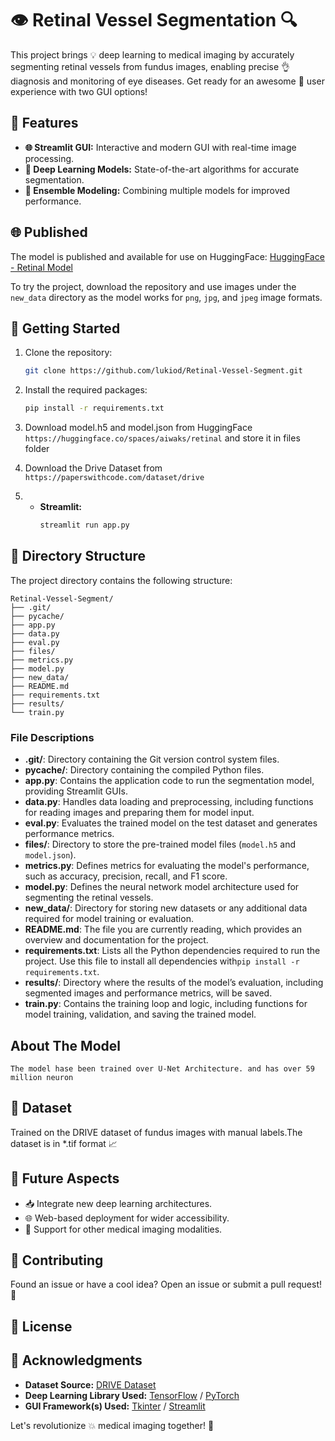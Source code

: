 # 👁️ Retinal Vessel Segmentation 🔍

This project brings 💡 deep learning to medical imaging by accurately segmenting retinal vessels from fundus images, enabling precise 👌 diagnosis and monitoring of eye diseases. Get ready for an awesome 🚀 user experience with two GUI options!


## 🌟 Features

- **🌐 Streamlit GUI:** Interactive and modern GUI with real-time image processing.
- **🧠 Deep Learning Models:** State-of-the-art algorithms for accurate segmentation.
- **🤖 Ensemble Modeling:** Combining multiple models for improved performance.
  
## 🌐 Published

The model is published and available for use on HuggingFace:
[HuggingFace - Retinal Model](https://huggingface.co/spaces/aiwaks/retinal)

To try the project, download the repository and use images under the `new_data` directory as the model works for `png`, `jpg`, and `jpeg` image formats.

## 🚀 Getting Started

1. Clone the repository:
    ```bash
    git clone https://github.com/lukiod/Retinal-Vessel-Segment.git
    ```

2. Install the required packages:
    ```bash
    pip install -r requirements.txt
    ```
3. Download model.h5 and model.json from HuggingFace ```https://huggingface.co/spaces/aiwaks/retinal``` and store it in files folder
4. Download the Drive Dataset from    ```https://paperswithcode.com/dataset/drive```
3. - **Streamlit:**
        ```bash
        streamlit run app.py
        ```
## 📂 Directory Structure

The project directory contains the following structure:

    Retinal-Vessel-Segment/
    ├── .git/
    ├── pycache/
    ├── app.py
    ├── data.py
    ├── eval.py
    ├── files/
    ├── metrics.py
    ├── model.py
    ├── new_data/
    ├── README.md
    ├── requirements.txt
    ├── results/
    └── train.py

### File Descriptions

- **.git/**: Directory containing the Git version control system files.
- **__pycache__/**: Directory containing the compiled Python files.
- **app.py**: Contains the application code to run the segmentation model, providing Streamlit GUIs.
- **data.py**: Handles data loading and preprocessing, including functions for reading images and preparing them for model input.
- **eval.py**: Evaluates the trained model on the test dataset and generates performance metrics.
- **files/**: Directory to store the pre-trained model files (`model.h5` and `model.json`).
- **metrics.py**: Defines metrics for evaluating the model's performance, such as accuracy, precision, recall, and F1 score.
- **model.py**: Defines the neural network model architecture used for segmenting the retinal vessels.
- **new_data/**: Directory for storing new datasets or any additional data required for model training or evaluation.
- **README.md**: The file you are currently reading, which provides an overview and documentation for the project.
- **requirements.txt**: Lists all the Python dependencies required to run the project. Use this file to install all dependencies with`pip install -r requirements.txt`.
- **results/**: Directory where the results of the model’s evaluation, including segmented images and performance metrics, will be saved.
- **train.py**: Contains the training loop and logic, including functions for model training, validation, and saving the trained model.
  
## About The Model 
    The model hase been trained over U-Net Architecture. and has over 59 million neuron 

## 📂 Dataset

Trained on the DRIVE dataset of fundus images with manual labels.The dataset is in *.tif format 📈

## 🔭 Future Aspects

- 📥 Integrate new deep learning architectures.
- 🌐 Web-based deployment for wider accessibility.
- 📡 Support for other medical imaging modalities.

## 🤝 Contributing

Found an issue or have a cool idea? Open an issue or submit a pull request! 🎉

## 📄 License


## 🙏 Acknowledgments

- **Dataset Source:** [DRIVE Dataset](https://drive.grand-challenge.org/)
- **Deep Learning Library Used:** [TensorFlow](https://www.tensorflow.org/) / [PyTorch](https://pytorch.org/)
- **GUI Framework(s) Used:** [Tkinter](https://docs.python.org/3/library/tkinter.html) / [Streamlit](https://streamlit.io/)

Let's revolutionize 💥 medical imaging together! 🚀
